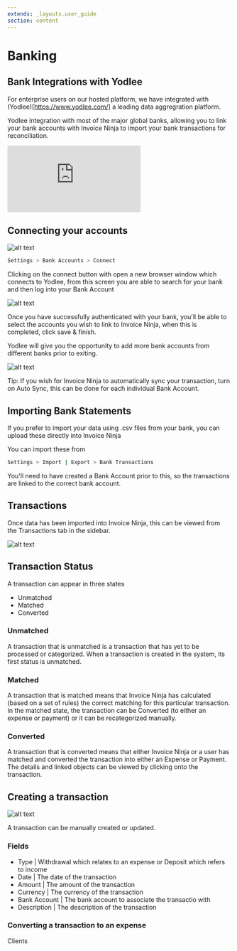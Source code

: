 ```yaml
---
extends: _layouts.user_guide 
section: content
---
```


# Banking

## Bank Integrations with Yodlee

For enterprise users on our hosted platform, we have integrated with (Yodlee)[https://www.yodlee.com/] a leading data aggregration platform.

Yodlee integration with most of the major global banks, allowing you to link your bank accounts with Invoice Ninja to import your bank transactions for reconciliation.

<div class="video_container">
<iframe class="video" src="https://www.youtube.com/embed/_sIfIr7QUHA" title="YouTube video player" frameborder="0" allow="accelerometer; autoplay; clipboard-write; encrypted-media; gyroscope; picture-in-picture" allowfullscreen></iframe>
</div>

## Connecting your accounts

![alt text](/assets/images/banking/bank_connect.png "Link your bank accounts with Invoice Ninja")

```bash
Settings > Bank Accounts > Connect
```

Clicking on the connect button with open a new browser window which connects to Yodlee, from this screen you are able to search for your bank and then log into your Bank Account

![alt text](/assets/images/banking/bank_yodlee_connect.png "Find your bank and login")

Once you have successfully authenticated with your bank, you'll be able to select the accounts you wish to link to Invoice Ninja, when this is completed, click save & finish.

Yodlee will give you the opportunity to add more bank accounts from different banks prior to exiting.

![alt text](/assets/images/banking/auto_sync.png "Auto Sync")

<x-info>
Tip: If you wish for Invoice Ninja to automatically sync your transaction, turn on Auto Sync, this can be done for each individual Bank Account.
</x-info>

## Importing Bank Statements

If you prefer to import your data using .csv files from your bank, you can upload these directly into Invoice Ninja

You can import these from

```bash
Settings > Import | Export > Bank Transactions
```

You'll need to have created a Bank Account prior to this, so the transactions are linked to the correct bank account.

## Transactions

Once data has been imported into Invoice Ninja, this can be viewed from the Transactions tab in the sidebar.

![alt text](/assets/images/banking/bank_transactions.png "Bank Transactions")

## Transaction Status

A transaction can appear in three states

- Unmatched
- Matched
- Converted

### Unmatched

A transaction that is unmatched is a transaction that has yet to be processed or categorized. When a transaction is created in the system, its first status is unmatched.

### Matched

A transaction that is matched means that Invoice Ninja has calculated (based on a set of rules) the correct matching for this particular transaction. In the matched state, the transaction can be Converted (to either an expense or payment) or it can be recategorized manually.

### Converted

A transaction that is converted means that either Invoice Ninja or a user has matched and converted the transaction into either an Expense or Payment. The details and linked objects can be viewed by clicking onto the transaction.

## Creating a transaction

![alt text](/assets/images/banking/add_edit_transaction.png "Add/Edit a Transaction")

A transaction can be manually created or updated. 

### Fields

- Type | Withdrawal which relates to an expense or Deposit which refers to income
- Date | The date of the transaction
- Amount | The amount of the transaction
- Currency | The currency of the transaction
- Bank Account | The bank account to associate the transactio with
- Description | The description of the transaction

### Converting a transaction to an expense



<x-next url=/docs/clients>Clients</x-next>